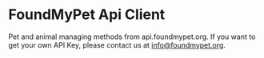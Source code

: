 # FoundMyPet Api Client
Pet and animal managing methods from api.foundmypet.org. If you want to get your own API Key, please contact us at info@foundmypet.org.